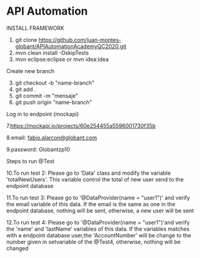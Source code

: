 # API Automation
  
INSTALL FRAMEWORK

1. git clone https://github.com/juan-montes-globant/APIAutomationAcademyQC2020.git
2. mvn clean install -DskipTests
3. mvn eclipse:eclipse or mvn idea:idea

Create new branch

3. git checkout -b "name-branch"
4. git add .
5. git commit -m "mensaje"
6. git push origin "name-branch"

Log in to endpoint (mockapi)

7.https://mockapi.io/projects/60e254455a5596001730f35b

8.email: fabio.alarcon@globant.com

9.password: Globantzp10


Steps to run @Test

10.To run test 2: Please go to 'Data' class and modify the variable 'totalNewUsers'. This variable control the total of new user send to the endpoint database

11.To run test 3: Please go to '@DataProvider(name = "user1")' and verify the email variable of this data. If the email is the same as one in the endpoint database, nothing will be sent, otherwise, a new user will be sent

12.To run test 4: Please go to '@DataProvider(name = "user1")'and verify the 'name' and 'lastName' variables of this data. If the variables matches with a endpoint database user,the 'AccountNumber' will be change to the number given in setvariable of the @Test4, otherwise, nothing will be changed
